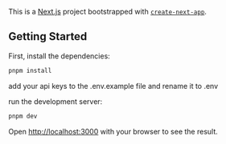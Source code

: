 This is a [Next.js](https://nextjs.org/) project bootstrapped with [`create-next-app`](https://github.com/vercel/next.js/tree/canary/packages/create-next-app).

## Getting Started

First, install the dependencies:

```bash
pnpm install
```

add your api keys to the .env.example file and rename it to .env

run the development server:

```bash
pnpm dev
```

Open [http://localhost:3000](http://localhost:3000) with your browser to see the result.
